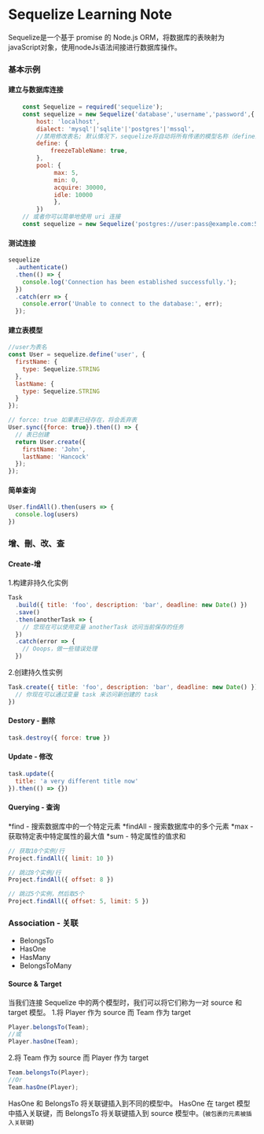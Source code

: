 Sequelize Learning Note
======================
Sequelize是一个基于 promise 的 Node.js ORM，将数据库的表映射为javaScript对象，使用nodeJs语法间接进行数据库操作。
### 基本示例
#### 建立与数据库连接
```js
	const Sequelize = required('sequelize');
	const sequelize = new Sequelize('database','username','password',{
		host: 'localhost',
  		dialect: 'mysql'|'sqlite'|'postgres'|'mssql',
  		//禁用修改表名; 默认情况下，sequelize将自动将所有传递的模型名称（define的第一个参数）转换为复数。 
		define: {
    		freezeTableName: true,
  		},
  		pool: {
   			 max: 5,
   			 min: 0,
    		 acquire: 30000,
    		 idle: 10000
 			 },
		})
	// 或者你可以简单地使用 uri 连接
	const sequelize = new Sequelize('postgres://user:pass@example.com:5432/dbname');
```
#### 测试连接
```js
sequelize
  .authenticate()
  .then(() => {
    console.log('Connection has been established successfully.');
  })
  .catch(err => {
    console.error('Unable to connect to the database:', err);
  });
```
#### 建立表模型
```js
//user为表名
const User = sequelize.define('user', {
  firstName: {
    type: Sequelize.STRING
  },
  lastName: {
    type: Sequelize.STRING
  }
});

// force: true 如果表已经存在，将会丢弃表
User.sync({force: true}).then(() => {
  // 表已创建
  return User.create({
    firstName: 'John',
    lastName: 'Hancock'
  });
});
```
#### 简单查询
```js
User.findAll().then(users => {
  console.log(users)
})
```

### 增、刪、改、查
#### Create-增
1.构建非持久化实例
```js
Task
  .build({ title: 'foo', description: 'bar', deadline: new Date() })
  .save()
  .then(anotherTask => {
    // 您现在可以使用变量 anotherTask 访问当前保存的任务
  })
  .catch(error => {
    // Ooops，做一些错误处理
  })
```
2.创建持久性实例
```js
Task.create({ title: 'foo', description: 'bar', deadline: new Date() }).then(task => {
  // 你现在可以通过变量 task 来访问新创建的 task
})
```
#### Destory - 删除
```js
task.destroy({ force: true })
```
#### Update - 修改
```js
task.update({
  title: 'a very different title now'
}).then(() => {})
```
#### Querying - 查询
*find  - 搜索数据库中的一个特定元素
*findAll - 搜索数据库中的多个元素
*max - 获取特定表中特定属性的最大值
*sum - 特定属性的值求和
```js
// 获取10个实例/行
Project.findAll({ limit: 10 })

// 跳过8个实例/行
Project.findAll({ offset: 8 })

// 跳过5个实例，然后取5个
Project.findAll({ offset: 5, limit: 5 })
```

### Association - 关联

- BelongsTo
- HasOne
- HasMany
- BelongsToMany

#### Source & Target
当我们连接 Sequelize 中的两个模型时，我们可以将它们称为一对 source 和 target 模型。
1.将 Player 作为 source 而 Team 作为 target
```js
Player.belongsTo(Team);
//或
Player.hasOne(Team);
```
2.将 Team 作为 source 而 Player 作为 target
```js
Team.belongsTo(Player);
//Or
Team.hasOne(Player);
```
HasOne 和 BelongsTo 将关联键插入到不同的模型中。 HasOne 在 target 模型中插入关联键，而 BelongsTo 将关联键插入到 source 模型中。(`被包裹的元素被插入关联键`)
